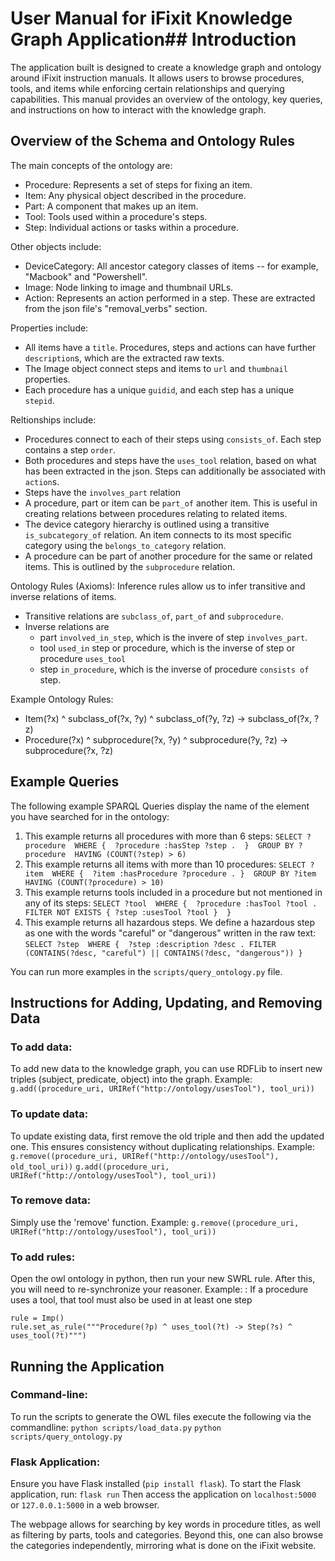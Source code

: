 
# User Manual for iFixit Knowledge Graph Application## Introduction
The application built is designed to create a knowledge graph and ontology around iFixit instruction manuals.  It allows users to browse procedures, tools, and items while enforcing certain relationships and querying capabilities. This manual provides an overview of the ontology, key queries, and instructions on how to interact with the knowledge graph.

## Overview of the Schema and Ontology Rules
The main concepts of the ontology are:
  - Procedure: Represents a set of steps for fixing an item.
  - Item: Any physical object described in the procedure.
  - Part: A component that makes up an item. 
  - Tool: Tools used within a procedure's steps.
  - Step: Individual actions or tasks within a procedure.

Other objects include:
  - DeviceCategory: All ancestor category classes of items -- for example, "Macbook" and "Powershell".
  - Image: Node linking to image and thumbnail URLs. 
  - Action: Represents an action performed in a step. These are extracted from the json file's "removal_verbs" section.

Properties include:
  - All items have a `title`. Procedures, steps and actions can have further `description`s, which are the extracted raw texts.
  - The Image object connect steps and items to `url` and `thumbnail` properties.
  - Each procedure has a unique `guidid`, and each step has a unique `stepid`.

Reltionships include:
  - Procedures connect to each of their steps using `consists_of`. Each step contains a step `order`.
  - Both procedures and steps have the `uses_tool` relation, based on what has been extracted in the json. Steps can additionally be associated with `action`s.
  - Steps have the `involves_part` relation
  - A procedure, part or item can be `part_of` another item. This is useful in creating relations between procedures relating to related items.
  - The device category hierarchy is outlined using a transitive `is_subcategory_of` relation. An item connects to its most specific category using the `belongs_to_category` relation.
  - A procedure can be part of another procedure for the same or related items. This is outlined by the `subprocedure` relation.

Ontology Rules (Axioms):
Inference rules allow us to infer transitive and inverse relations of items. 
- Transitive relations are `subclass_of`, `part_of` and `subprocedure`.
- Inverse relations are 
  - part `involved_in_step`, which is the invere of step `involves_part`.
  - tool `used_in` step or procedure, which is the inverse of step or procedure `uses_tool`
  - step `in_procedure`, which is the inverse of procedure `consists of` step.
 
Example Ontology Rules:
- Item(?x) ^ subclass_of(?x, ?y) ^ subclass_of(?y, ?z) -> subclass_of(?x, ?z)
- Procedure(?x) ^ subprocedure(?x, ?y) ^ subprocedure(?y, ?z) -> subprocedure(?x, ?z)


## Example Queries
The following example SPARQL Queries display the name of the element you have searched for in the ontology:
1. This example returns all procedures with more than 6 steps:
    `SELECT ?procedure 
WHERE { 
  ?procedure :hasStep ?step . 
} 
GROUP BY ?procedure 
HAVING (COUNT(?step) > 6)
`
2. This example returns all items with more than 10 procedures:
    `SELECT ?item 
WHERE { 
  ?item :hasProcedure ?procedure .
} 
GROUP BY ?item 
HAVING (COUNT(?procedure) > 10)
`
3. This example returns tools included in a procedure but not mentioned in any of its steps:
    `SELECT ?tool 
WHERE { 
  ?procedure :hasTool ?tool .
  FILTER NOT EXISTS { ?step :usesTool ?tool } 
}
`
4. This example returns all hazardous steps. We define a hazardous step as one with the words "careful" or "dangerous" written in the raw text:
    `SELECT ?step 
WHERE { 
  ?step :description ?desc .
  FILTER (CONTAINS(?desc, "careful") || CONTAINS(?desc, "dangerous"))
}
` 

You can run more examples in the `scripts/query_ontology.py` file.

## Instructions for Adding, Updating, and Removing Data
### To add data:
To add new data to the knowledge graph, you can use RDFLib to insert new triples (subject, predicate, object) into the graph.
Example: 
`g.add((procedure_uri, URIRef("http://ontology/usesTool"), tool_uri))`

### To update data:
To update existing data, first remove the old triple and then add the updated one. This ensures consistency without duplicating relationships.
Example: 
`g.remove((procedure_uri, URIRef("http://ontology/usesTool"), old_tool_uri))`
`g.add((procedure_uri, URIRef("http://ontology/usesTool"), tool_uri))`

### To remove data:
Simply use the 'remove' function.
Example: 
`g.remove((procedure_uri, URIRef("http://ontology/usesTool"), tool_uri))`

### To add rules:
Open the owl ontology in python, then run your new SWRL rule. After this, you will need to re-synchronize your reasoner.
Example: : If a procedure uses a tool, that tool must also be used in at least one step
```
rule = Imp()
rule.set_as_rule("""Procedure(?p) ^ uses_tool(?t) -> Step(?s) ^ uses_tool(?t)""")
```

## Running the Application
### Command-line:
To run the scripts to generate the OWL files execute the following via the commandline:
`python scripts/load_data.py`
`python scripts/query_ontology.py`

### Flask Application:
Ensure you have Flask installed (`pip install flask`).
To start the Flask application, run:
`flask run`
Then access the application on `localhost:5000` or `127.0.0.1:5000` in a web browser.    

The webpage allows for searching by key words in procedure titles, as well as filtering by parts, tools and categories. Beyond this, one can also browse the categories independently, mirroring what is done on the iFixit website.
